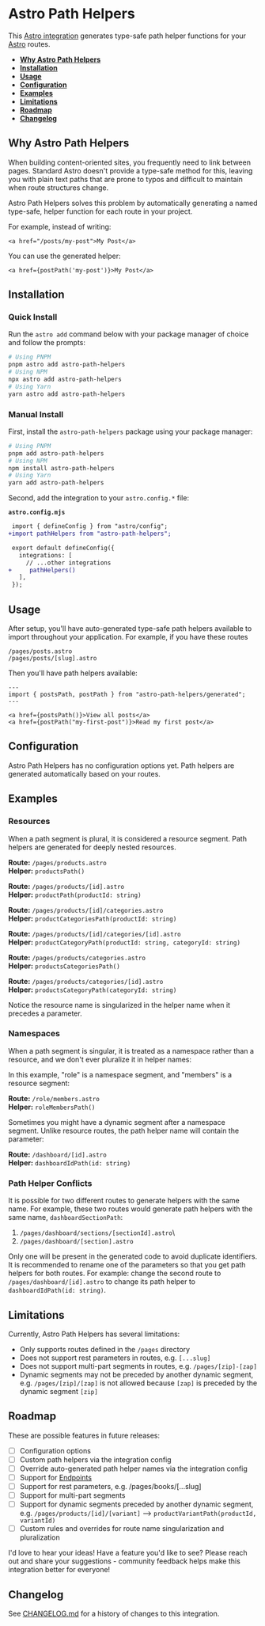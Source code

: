 # Astro Path Helpers

This [Astro integration](https://docs.astro.build/en/guides/integrations-guide/) generates type-safe path helper functions for your [Astro](https://astro.build/) routes.

- <strong>[Why Astro Path Helpers](#why-astro-path-helpers)</strong>
- <strong>[Installation](#installation)</strong>
- <strong>[Usage](#usage)</strong>
- <strong>[Configuration](#configuration)</strong>
- <strong>[Examples](#examples)</strong>
- <strong>[Limitations](#limitations)</strong>
- <strong>[Roadmap](#roadmap)</strong>
- <strong>[Changelog](#changelog)</strong>

## Why Astro Path Helpers

When building content-oriented sites, you frequently need to link between pages. Standard Astro doesn't provide a type-safe method for this, leaving you with plain text paths that are prone to typos and difficult to maintain when route structures change.

Astro Path Helpers solves this problem by automatically generating a named type-safe, helper function for each route in your project.

For example, instead of writing:
```astro
<a href="/posts/my-post">My Post</a>
```

You can use the generated helper:
```astro
<a href={postPath('my-post')}>My Post</a>
```

## Installation

### Quick Install

Run the `astro add` command below with your package manager of choice and follow the prompts:

```sh
# Using PNPM
pnpm astro add astro-path-helpers
# Using NPM
npx astro add astro-path-helpers
# Using Yarn
yarn astro add astro-path-helpers
```

### Manual Install

First, install the `astro-path-helpers` package using your package manager:

```sh
# Using PNPM
pnpm add astro-path-helpers
# Using NPM
npm install astro-path-helpers
# Using Yarn
yarn add astro-path-helpers
```

Second, add the integration to your `astro.config.*` file:

**`astro.config.mjs`**

```diff
 import { defineConfig } from "astro/config";
+import pathHelpers from "astro-path-helpers";

 export default defineConfig({
   integrations: [
     // ...other integrations
+     pathHelpers()
   ],
 });
```

## Usage

After setup, you'll have auto-generated type-safe path helpers available to import throughout your application. For example, if you have these routes

```
/pages/posts.astro
/pages/posts/[slug].astro
```

Then you'll have path helpers available:

```astro
---
import { postsPath, postPath } from "astro-path-helpers/generated";
---

<a href={postsPath()}>View all posts</a>
<a href={postPath("my-first-post")}>Read my first post</a>
```


## Configuration

Astro Path Helpers has no configuration options yet. Path helpers are generated automatically based on your routes.


## Examples

### Resources

When a path segment is plural, it is considered a resource segment. Path helpers are generated for deeply nested resources.

**Route:** `/pages/products.astro`\
**Helper:** `productsPath()`

**Route:** `/pages/products/[id].astro`\
**Helper:** `productPath(productId: string)`

**Route:** `/pages/products/[id]/categories.astro`\
**Helper:** `productCategoriesPath(productId: string)`

**Route:** `/pages/products/[id]/categories/[id].astro`\
**Helper:** `productCategoryPath(productId: string, categoryId: string)`

**Route:** `/pages/products/categories.astro`\
**Helper:** `productsCategoriesPath()`

**Route:** `/pages/products/categories/[id].astro`\
**Helper:** `productsCategoryPath(categoryId: string)`

Notice the resource name is singularized in the helper name when it precedes a parameter.


### Namespaces

When a path segment is singular, it is treated as a namespace rather than a resource, and we don't ever pluralize it in helper names:

In this example, "role" is a namespace segment, and "members" is a resource segment:

**Route:** `/role/members.astro`\
**Helper:** `roleMembersPath()`

Sometimes you might have a dynamic segment after a namespace segment. Unlike resource routes, the path helper name will contain the parameter:

**Route:** `/dashboard/[id].astro`\
**Helper:** `dashboardIdPath(id: string)`

### Path Helper Conflicts

It is possible for two different routes to generate helpers with the same name. For example, these two routes would generate path helpers with the same name, `dashboardSectionPath`:

1. `/pages/dashboard/sections/[sectionId].astro`\
2. `/pages/dashboard/[section].astro`

Only one will be present in the generated code to avoid duplicate identifiers. It is recommended to rename one of the parameters so that you get path helpers for both routes. For example: change the second route to `/pages/dashboard/[id].astro` to change its path helper to `dashboardIdPath(id: string)`.


## Limitations

Currently, Astro Path Helpers has several limitations:

- Only supports routes defined in the `/pages` directory
- Does not support rest parameters in routes, e.g. `[...slug]`
- Does not support multi-part segments in routes, e.g. `/pages/[zip]-[zap]`
- Dynamic segments may not be preceded by another dynamic segment, e.g. `/pages/[zip]/[zap]` is not allowed because `[zap]` is preceded by the dynamic segment `[zip]`

## Roadmap

These are possible features in future releases:

- [ ] Configuration options
- [ ] Custom path helpers via the integration config
- [ ] Override auto-generated path helper names via the integration config
- [ ] Support for [Endpoints](https://docs.astro.build/en/guides/endpoints/#server-endpoints-api-routes)
- [ ] Support for rest parameters, e.g. /pages/books/[...slug]
- [ ] Support for multi-part segments
- [ ] Support for dynamic segments preceded by another dynamic segment, e.g. `/pages/products/[id]/[variant]` --> `productVariantPath(productId, variantId)`
- [ ] Custom rules and overrides for route name singularization and pluralization

I'd love to hear your ideas! Have a feature you'd like to see? Please reach out and share your suggestions - community feedback helps make this integration better for everyone!

## Changelog

See [CHANGELOG.md](CHANGELOG.md) for a history of changes to this integration.

